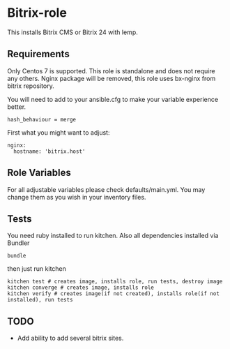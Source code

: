 Bitrix-role
=========

This installs Bitrix CMS or Bitrix 24 with lemp.


Requirements
------------

Only Centos 7 is supported.
This role is standalone and does not require any others.
Nginx package will be removed, this role uses bx-nginx from bitrix repository.

You will need to add to your ansible.cfg to make your variable experience better.
```
hash_behaviour = merge
```

First what you might want to adjust:
```
nginx:
  hostname: 'bitrix.host'
```


Role Variables
--------------

For all adjustable variables please check defaults/main.yml. You may change them as you wish in your inventory files.

Tests
--------------
You need ruby installed to run kitchen.
Also all dependencies installed via Bundler
```
bundle
```
then just run kitchen
```
kitchen test # creates image, installs role, run tests, destroy image
kitchen converge # creates image, installs role
kitchen verify # creates image(if not created), installs role(if not installed), run tests
```

TODO
--------------
* Add ability to add several bitrix sites.
